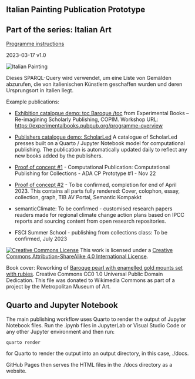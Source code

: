 ## Italian Painting Publication Prototype

## Part of the series: Italian Art

[Programme instructions](https://nfdi4culture.github.io/class-ADA-CP-pipeline/)

2023-03-17 v1.0

![Italian Painting](6780765/Cupido.jpg)

Dieses SPARQL-Query wird verwendet, um eine Liste von Gemälden abzurufen, die von italienischen Künstlern geschaffen wurden und deren Ursprungsort in Italien liegt.

Example publications:

- [Exhibition catalogue demo: toc Baroque /toc](https://nfdi4culture.github.io/experimental-books-workshop/) from Experimental Books – Re-imagining Scholarly Publishing, COPIM. Workshop URL: https://experimentalbooks.pubpub.org/programme-overview

- [Publishers catalogue demo: ScholarLed](https://simonxix.github.io/scholarled_catalogue/) A catalogue of ScholarLed presses built on a Quarto / Jupyter Notebook model for computational publishing. The publication is automatically updated daily to reflect any new books added by the publishers.

- [Proof of concept #1](https://nfdi4culture.github.io/cp4c/) - Computational Publication: Computational Publishing for Collections - ADA CP Prototype #1 - Nov 22

- [Proof of concept #2](https://nfdi4culture.github.io/art_catalogue_test/) - To be confirmed, completion for end of April 2023. This contains all parts fully rendered: Cover, colophon, essay, collection, graph, TIB AV Portal, Semantic Kompakkt

- semanticClimate: To be confirmed - customised research papers readers made for regional climate change action plans based on IPCC reports and sourcing content from open research repositories.

- FSCI Summer School - publishing from collections class: To be confirmed, July 2023

<a rel="license" href="http://creativecommons.org/licenses/by-sa/4.0/"><img alt="Creative Commons License" style="border-width:0" src="https://i.creativecommons.org/l/by-sa/4.0/88x31.png" /></a> This work is licensed under a <a rel="license" href="http://creativecommons.org/licenses/by-sa/4.0/">Creative Commons Attribution-ShareAlike 4.0 International License</a>.

Book cover: Reworking of [Baroque pearl with enamelled gold mounts set with rubies](https://en.wikipedia.org/wiki/File:Pendant_in_the_form_of_a_siren_MET_DT7173.jpg). Creative Commons CC0 1.0 Universal Public Domain Dedication. This file was donated to Wikimedia Commons as part of a project by the Metropolitan Museum of Art.

## Quarto and Jupyter Notebook

The main publishing workflow uses Quarto to render the output of Jupyter Notebook files. Run the .ipynb files in JupyterLab or Visual Studio Code or any other Jupyter environment and then run:

`quarto render`

for Quarto to render the output into an output directory, in this case, ./docs. 

GitHub Pages then serves the HTML files in the ./docs directory as a website. 
